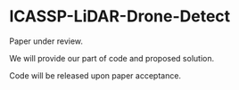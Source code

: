 # ICASSP-LiDAR-Drone-Detect
Paper under review.   

We will provide our part of code and proposed solution.  

Code will be released upon paper acceptance.  

